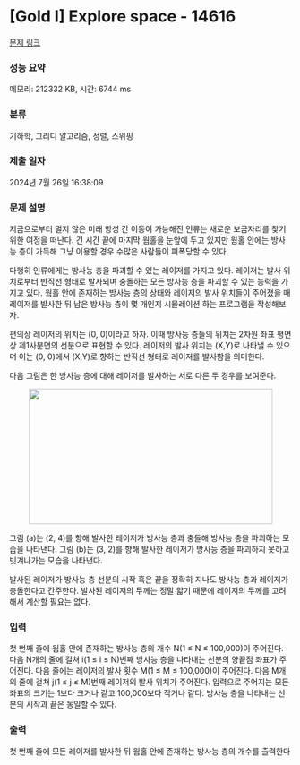 # [Gold I] Explore space - 14616 

[문제 링크](https://www.acmicpc.net/problem/14616) 

### 성능 요약

메모리: 212332 KB, 시간: 6744 ms

### 분류

기하학, 그리디 알고리즘, 정렬, 스위핑

### 제출 일자

2024년 7월 26일 16:38:09

### 문제 설명

<p dir="ltr">지금으로부터 멀지 않은 미래 항성 간 이동이 가능해진 인류는 새로운 보금자리를 찾기 위한 여정을 떠난다. 긴 시간 끝에 마지막 웜홀을 눈앞에 두고 있지만 웜홀 안에는 방사능 층이 가득해 그냥 이용할 경우 수많은 사람들이 피폭당할 수 있다.</p>

<p dir="ltr">다행히 인류에게는 방사능 층을 파괴할 수 있는 레이저를 가지고 있다. 레이저는 발사 위치로부터 반직선 형태로 발사되며 충돌하는 모든 방사능 층을 파괴할 수 있는 능력을 가지고 있다. 웜홀 안에 존재하는 방사능 층의 상태와 레이저의 발사 위치들이 주어졌을 때 레이저를 발사한 뒤 남은 방사능 층이 몇 개인지 시뮬레이션 하는 프로그램을 작성해보자.</p>

<p dir="ltr">편의상 레이저의 위치는 (0, 0)이라고 하자. 이때 방사능 층들의 위치는 2차원 좌표 평면상 제1사분면의 선분으로 표현할 수 있다. 레이저의 발사 위치는 (X,Y)로 나타낼 수 있으며 이는 (0, 0)에서 (X,Y)로 향하는 반직선 형태로 레이저를 발사함을 의미한다.</p>

<p dir="ltr">다음 그림은 한 방사능 층에 대해 레이저를 발사하는 서로 다른 두 경우를 보여준다.</p>

<p dir="ltr" style="text-align: center;"><img alt="" src="" style="height:242px; width:435px"></p>

<p dir="ltr">그림 (a)는 (2, 4)를 향해 발사한 레이저가 방사능 층과 충돌해 방사능 층을 파괴하는 모습을 나타낸다. 그림 (b)는 (3, 2)를 향해 발사한 레이저가 방사능 층을 파괴하지 못하고 빗겨나가는 모습을 나타낸다.</p>

<p dir="ltr">발사된 레이저가 방사능 층 선분의 시작 혹은 끝을 정확히 지나도 방사능 층과 레이저가 충돌한다고 간주한다. 발사된 레이저의 두께는 정말 얇기 때문에 레이저의 두께를 고려해서 계산할 필요는 없다.</p>

### 입력 

 <p>첫 번째 줄에 웜홀 안에 존재하는 방사능 층의 개수 N(1 ≤ N ≤ 100,000)이 주어진다. 다음 N개의 줄에 걸쳐 i(1 ≤ i ≤ N)번째 방사능 층을 나타내는 선분의 양끝점 좌표가 주어진다. 다음 줄에는 레이저의 발사 횟수 M(1 ≤ M ≤ 100,000)이 주어진다. 다음 M개의 줄에 걸쳐 j(1 ≤ j ≤ M)번째 레이저의 발사 위치가 주어진다. 입력으로 주어지는 모든 좌표의 크기는 1보다 크거나 같고 100,000보다 작거나 같다. 방사능 층을 나타내는 선분의 시작과 끝은 동일할 수 있다.</p>

### 출력 

 <p>첫 번째 줄에 모든 레이저를 발사한 뒤 웜홀 안에 존재하는 방사능 층의 개수를 출력한다</p>

